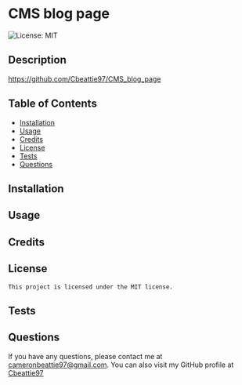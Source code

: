 # CMS blog page
  ![License: MIT](https://img.shields.io/badge/License-MIT-yellow.svg)
  ## Description
  https://github.com/Cbeattie97/CMS_blog_page
  
  ## Table of Contents
  - [Installation](#installation)
  - [Usage](#usage)
  - [Credits](#credits)
  - [License](#license)
  - [Tests](#tests)
  - [Questions](#questions)
  ## Installation
  
  ## Usage
  
  ## Credits
  
  ## License
    This project is licensed under the MIT license.
  ## Tests
  
  ## Questions
  If you have any questions, please contact me at cameronbeattie97@gmail.com.
  You can also visit my GitHub profile at [Cbeattie97](www.github.com/Cbeattie97)
